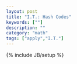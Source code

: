 ```yaml
---
layout: post
title: "I.T.: Hash Codes"
keywords: [""]
description: ""
category: "math"
tags: ["apply","I.T."]
---
```

{% include JB/setup %}
